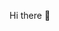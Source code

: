 Hi there 👋 
<!---
- 👀 I’m interested in ...
- 🌱 I’m currently learning ...
- 💞️ I’m looking to collaborate on ...
- 📫 How to reach me ...


michaelcastrodev/michaelcastrodev is a ✨ special ✨ repository because its `README.md` (this file) appears on your GitHub profile.
You can click the Preview link to take a look at your changes.
--->
